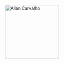 <img src="https://github.com/nordyc/AllanCarvalho/avatar.jpg" height="176" width="176" alt="Allan Carvalho" />

